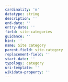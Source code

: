 ```yaml
---
cardinality: 'n'
datatype: string
description: ''
end-date: ''
entry-date: ''
field: site-categories
guidance: ''
hint: ''
name: Site category
parent-field: site-category
replacement-field: ''
start-date: ''
typology: category
uri-template: ''
wikidata-property: ''
---
```

